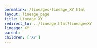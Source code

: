 ```yaml
---
permalink: /lineages/lineage_XY.html
layout: lineage_page
title: Lineage XY
redirect_to: ../lineage.html?lineage=XY
lineage: XY
parent: 
children: ['XY']
---
```

